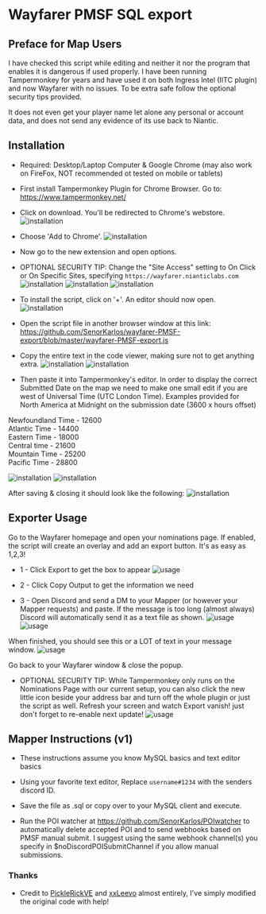# Wayfarer PMSF SQL export

## Preface for Map Users

I have checked this script while editing and neither it nor the program that enables it is dangerous if used properly. I have been running Tampermonkey for years and have used it on both Ingress Intel (IITC plugin) and now Wayfarer with no issues. To be extra safe follow the optional security tips provided.

It does not even get your player name let alone any personal or account data, and does not send any evidence of its use back to Niantic.

## Installation

* Required: Desktop/Laptop Computer & Google Chrome (may also work on FireFox, NOT recommended ot tested on mobile or tablets)

* First install Tampermonkey Plugin for Chrome Browser. Go to: https://www.tampermonkey.net/

* Click on download. You'll be redirected to Chrome's webstore.
![installation](assets/installation_1.png?raw=true)

* Choose 'Add to Chrome'.
![installation](assets/installation_2.png?raw=true)

* Now go to the new extension and open options.
* OPTIONAL SECURITY TIP: Change the "Site Access" setting to On Click or On Specific Sites, specifying `https://wayfarer.nianticlabs.com`
![installation](assets/installation_3.png?raw=true)
![installation](assets/installation_4.png?raw=true)
![installation](assets/installation_5.png?raw=true)

* To install the script, click on '+'. An editor should now open.
![installation](assets/installation_6.png?raw=true)

* Open the script file in another browser window at this link: https://github.com/SenorKarlos/wayfarer-PMSF-export/blob/master/wayfarer-PMSF-export.js
* Copy the entire text in the code viewer, making sure not to get anything extra.
![installation](assets/installation_9.png?raw=true)
![installation](assets/installation_10.png?raw=true)
* Then paste it into Tampermonkey's editor. In order to display the correct Submitted Date on the map we need to make one small edit if you are west of Universal Time (UTC London Time). Examples provided for North America at Midnight on the submission date (3600 x hours offset)

Newfoundland Time - 12600\
Atlantic Time - 14400\
Eastern Time - 18000\
Central time - 21600\
Mountain Time - 25200\
Pacific Time - 28800

![installation](assets/installation_11.png?raw=true)
![installation](assets/installation_7.png?raw=true)

After saving & closing it should look like the following:
![installation](assets/installation_8.png?raw=true)


## Exporter Usage

Go to the Wayfarer homepage and open your nominations page. If enabled, the script will create an overlay and add an export button. It's as easy as 1,2,3!

* 1 - Click Export to get the box to appear
![usage](assets/usage_1.png?raw=true)
* 2 - Click Copy Output to get the information we need

* 3 - Open Discord and send a DM to your Mapper (or however your Mapper requests) and paste. If the message is too long (almost always) Discord will automatically send it as a text file as shown.
![usage](assets/usage_2.png?raw=true)
![usage](assets/usage_3.png?raw=true)

When finished, you should see this or a LOT of text in your message window.
![usage](assets/usage_4.png?raw=true)

Go back to your Wayfarer window & close the popup.
* OPTIONAL SECURITY TIP: While Tampermonkey only runs on the Nominations Page with our current setup, you can also click the new little icon beside your address bar and turn off the whole plugin or just the script as well. Refresh your screen and watch Export vanish! just don't forget to re-enable next update!
![usage](assets/usage_5.png?raw=true)


## Mapper Instructions (v1)

* These instructions assume you know MySQL basics and text editor basics

* Using your favorite text editor, Replace `username#1234` with the senders discord ID.
* Save the file as .sql or copy over to your MySQL client and execute.
* Run the POI watcher at https://github.com/SenorKarlos/POIwatcher to automatically delete accepted POI and to send webhooks based on PMSF manual submit. I suggest using the same webhook channel(s) you specify in $noDiscordPOISubmitChannel if you allow manual submissions.

### Thanks

* Credit to [PickleRickVE](https://github.com/PickleRickVE) and [xxLeevo](https://github.com/xxleevo) almost entirely, I've simply modified the original code with help!